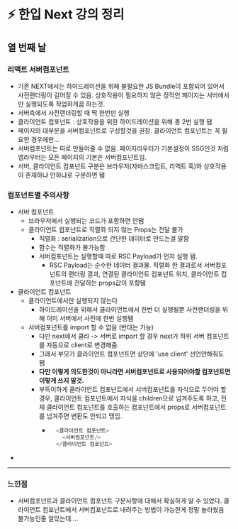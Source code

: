 # ⚡️ 한입 Next 강의 정리

## 열 번째 날

### 리액트 서버컴포넌트
- 기존 NEXT에서는 하이드레이션을 위해 불필요한 JS Bundle이 포함되어 있어서 사전랜더링이 길어질 수 있음. 상호작용이 필요하지 않은 정적인 페이지는 서버에서만 실행되도록 작업하게끔 하는것.
- 서버측에서 사전랜더링할 때 딱 한번만 실행
- 클라이언트 컴포넌트 : 상호작용을 위한 하이드레이션을 위해 총 2번 실행 됌
- 페이지의 대부분을 서버컴포넌트로 구성할것을 권장. 클라이언트 컴포넌트는 꼭 필요한 경우에만...
- 서버컴포넌트는 따로 만들어줄 수 없음. 페이지라우터가 기본설정이 SSG인것 처럼 앱라우터는 모든 페이지의 기본은 서버컴포넌트임.
- 서버, 클라이언트 컴포넌트 구분은 브라우저(자바스크립트, 리액트 훅)와 상호작용이 존재하냐 안하냐로 구분하면 됌

### 컴포넌트별 주의사항
- 서버 컴포넌트
  - 브라우저에서 실행되는 코드가 포함하면 안됌
  - 클라이언트 컴포넌트로 직렬화 되지 않는 Props는 전달 불가
    - 직렬화 : serialization으로 간단한 데이터로 만드는걸 말함
    - 함수는 직렬화가 불가능함
    - 서버컴포넌트는 실행할때 따로 RSC Payload가 먼저 실행 됌.
      - RSC Payload는 순수한 데이터 결과물. 직렬화 한 결과로서 서버컴포넌트의 랜더링 결과, 연결된 클라이언트 컴포넌트 위치, 클라이언트 컴포넌트에 전달하는 props값이 포함됌
- 클라이언트 컴포넌트
  - 클라이언트에서만 실행되지 않는다
    - 하이드레이션을 위해서 클라이언트에서 한번 더 실행될뿐 사전랜더링을 위해 이미 서버에서 사전에 한번 실행됌 
  - 서버컴포넌트를 import 할 수 없음 (반대는 가능)
    - 다만 next에서 클라 -> 서버로 import 할 경우 next가 하위 서버 컴포넌트를 자동으로 client로 변경해줌.
    - 그래서 부모가 클라이언트 컴포넌트면 상단에 'use client' 선언안해줘도 됌
    - **다만 이렇게 의도한것이 아니라면 서버컴포넌트로 사용되어야할 컴포넌트면 이렇게 쓰지 말것.**
    - 부득이하게 클라이언트 컴포넌트에서 서버컴포넌트를 자식으로 두어야 할 경우, 클라이언트 컴포넌트에서 자식을 children으로 넘겨주도록 하고, 전체 클라이언트 컴포넌트를 호출하는 컴포넌트에서 props로 서버컴포넌트를 넘겨주면 변환도 안되고 땡임.
      - ```javascript
          <클라이언트 컴포넌트> 
            <서버컴포넌트/>
          </클라이언트 컴포넌트>
- 

---
### 느낀점
- 서버컴포넌트과 클라이언트 컴포넌트 구분사항에 대해서 확실하게 알 수 있었다. 클라이언트 컴포넌트에서 서버컴포넌트로 내려주는 방법이 가능한게 정말 놀라웠음 불가능인줄 알았는데....
